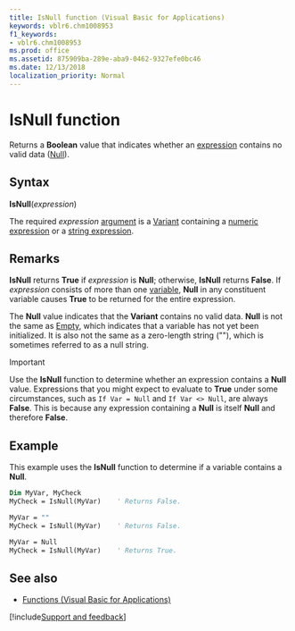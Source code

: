 ```yaml
---
title: IsNull function (Visual Basic for Applications)
keywords: vblr6.chm1008953
f1_keywords:
- vblr6.chm1008953
ms.prod: office
ms.assetid: 875909ba-289e-aba9-0462-9327efe0bc46
ms.date: 12/13/2018
localization_priority: Normal
---
```



# IsNull function

Returns a **Boolean** value that indicates whether an [expression](../../Glossary/vbe-glossary.md#expression) contains no valid data ([Null](../../Glossary/vbe-glossary.md#null)).

## Syntax

**IsNull**(_expression_)

The required _expression_ [argument](../../Glossary/vbe-glossary.md#argument) is a [Variant](../../Glossary/vbe-glossary.md#variant-data-type) containing a [numeric expression](../../Glossary/vbe-glossary.md#numeric-expression) or a [string expression](../../Glossary/vbe-glossary.md#string-expression).

## Remarks

**IsNull** returns **True** if _expression_ is **Null**; otherwise, **IsNull** returns **False**. If _expression_ consists of more than one [variable](../../Glossary/vbe-glossary.md#variable), **Null** in any constituent variable causes **True** to be returned for the entire expression.

The **Null** value indicates that the **Variant** contains no valid data. **Null** is not the same as [Empty](../../Glossary/vbe-glossary.md#empty), which indicates that a variable has not yet been initialized. It is also not the same as a zero-length string (""), which is sometimes referred to as a null string.

> [!IMPORTANT] 
> Use the **IsNull** function to determine whether an expression contains a **Null** value. Expressions that you might expect to evaluate to **True** under some circumstances, such as `If Var = Null` and `If Var <> Null`, are always **False**. This is because any expression containing a **Null** is itself **Null** and therefore **False**.

## Example

This example uses the **IsNull** function to determine if a variable contains a **Null**.

```vb
Dim MyVar, MyCheck
MyCheck = IsNull(MyVar)    ' Returns False.

MyVar = ""
MyCheck = IsNull(MyVar)    ' Returns False.

MyVar = Null
MyCheck = IsNull(MyVar)    ' Returns True.

```


## See also

- [Functions (Visual Basic for Applications)](../functions-visual-basic-for-applications.md)

[!include[Support and feedback](~/includes/feedback-boilerplate.md)]
